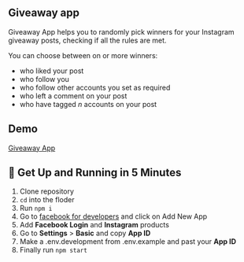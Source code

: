 ## Giveaway app

Giveaway App helps you to randomly pick winners for your Instagram giveaway posts, checking if all the rules are met. 

You can choose between on or more winners:

- who liked your post
- who follow you
- who follow other accounts you set as required
- who left a comment on your post
- who have tagged *n* accounts on your post

## Demo
[Giveaway App](https://blissful-dubinsky-d021a8.netlify.com/)

## 🚀 Get Up and Running in 5 Minutes

1. Clone repository
2. ```cd``` into the floder
3. Run ```npm i```
4. Go to [facebook for developers](https://developers.facebook.com/) and click on Add New App
5. Add **Facebook Login** and **Instagram** products
6. Go to **Settings** > **Basic** and copy **App ID**
7. Make a .env.development from .env.example and past your **App ID** 
8. Finally run ```npm start```
